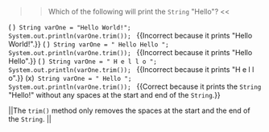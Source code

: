 >>Which of the following will print the <code>String</code> "Hello"? <<

( )<code> String varOne = "Hello World!"; System.out.println(varOne.trim()); </code> {{Incorrect because it prints "Hello World!".}}
( )<code> String varOne = " Hello Hello "; System.out.println(varOne.trim()); </code> {{Incorrect because it prints "Hello Hello".}}
( )<code> String varOne = " H e l l o "; System.out.println(varOne.trim()); </code> {{Incorrect because it prints "H e l l o".}}
(x)<code> String varOne = "   Hello   "; System.out.println(varOne.trim()); </code> {{Correct because it prints the <code>String</code> "Hello!" without any spaces at the start and end of the <code>String</code>.}}

||The <code>trim()</code> method only removes the spaces at the start and the end of the <code>String</code>. ||
